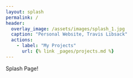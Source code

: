 ```yaml
---
layout: splash
permalink: /
header:
  overlay_image: /assets/images/splash_1.jpg
  caption: "Personal Website, Travis Libsack" 
  actions: 
    - label: "My Projects"
      url: {% link _pages/projects.md %}
---
```


Splash Page!